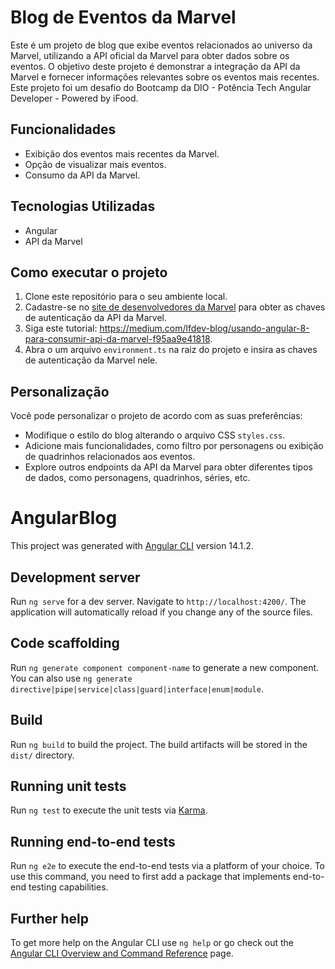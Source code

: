 # Blog de Eventos da Marvel

Este é um projeto de blog que exibe eventos relacionados ao universo da Marvel, utilizando a API oficial da Marvel para obter dados sobre os eventos. 
O objetivo deste projeto é demonstrar a integração da API da Marvel e fornecer informações relevantes sobre os eventos mais recentes.
Este projeto foi um desafio do Bootcamp da DIO - Potência Tech Angular Developer - Powered by iFood.

## Funcionalidades

- Exibição dos eventos mais recentes da Marvel.
- Opção de visualizar mais eventos.
- Consumo da API da Marvel.

## Tecnologias Utilizadas

- Angular
- API da Marvel

## Como executar o projeto

1. Clone este repositório para o seu ambiente local.
2. Cadastre-se no [site de desenvolvedores da Marvel](https://developer.marvel.com/) para obter as chaves de autenticação da API da Marvel.
3. Siga este tutorial: https://medium.com/lfdev-blog/usando-angular-8-para-consumir-api-da-marvel-f95aa9e41818.
3. Abra o um arquivo `environment.ts` na raiz do projeto e insira as chaves de autenticação da Marvel nele.

## Personalização

Você pode personalizar o projeto de acordo com as suas preferências:

- Modifique o estilo do blog alterando o arquivo CSS `styles.css`.
- Adicione mais funcionalidades, como filtro por personagens ou exibição de quadrinhos relacionados aos eventos.
- Explore outros endpoints da API da Marvel para obter diferentes tipos de dados, como personagens, quadrinhos, séries, etc.

# AngularBlog

This project was generated with [Angular CLI](https://github.com/angular/angular-cli) version 14.1.2.

## Development server

Run `ng serve` for a dev server. Navigate to `http://localhost:4200/`. The application will automatically reload if you change any of the source files.

## Code scaffolding

Run `ng generate component component-name` to generate a new component. You can also use `ng generate directive|pipe|service|class|guard|interface|enum|module`.

## Build

Run `ng build` to build the project. The build artifacts will be stored in the `dist/` directory.

## Running unit tests

Run `ng test` to execute the unit tests via [Karma](https://karma-runner.github.io).

## Running end-to-end tests

Run `ng e2e` to execute the end-to-end tests via a platform of your choice. To use this command, you need to first add a package that implements end-to-end testing capabilities.

## Further help

To get more help on the Angular CLI use `ng help` or go check out the [Angular CLI Overview and Command Reference](https://angular.io/cli) page.


